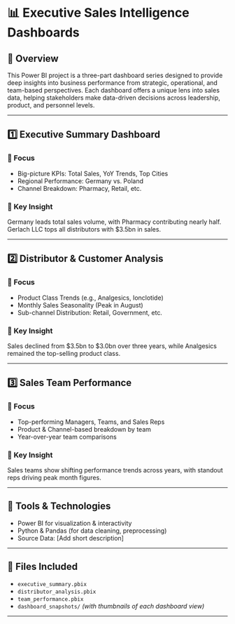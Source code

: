 # 📊 Executive Sales Intelligence Dashboards

## 🧭 Overview
This Power BI project is a three-part dashboard series designed to provide deep insights into business performance from strategic, operational, and team-based perspectives. Each dashboard offers a unique lens into sales data, helping stakeholders make data-driven decisions across leadership, product, and personnel levels.

---

## 1️⃣ Executive Summary Dashboard
### 🎯 Focus
- Big-picture KPIs: Total Sales, YoY Trends, Top Cities
- Regional Performance: Germany vs. Poland
- Channel Breakdown: Pharmacy, Retail, etc.

### 🧠 Key Insight
Germany leads total sales volume, with Pharmacy contributing nearly half. Gerlach LLC tops all distributors with $3.5bn in sales.

---

## 2️⃣ Distributor & Customer Analysis
### 🎯 Focus
- Product Class Trends (e.g., Analgesics, Ionclotide)
- Monthly Sales Seasonality (Peak in August)
- Sub-channel Distribution: Retail, Government, etc.

### 🧠 Key Insight
Sales declined from $3.5bn to $3.0bn over three years, while Analgesics remained the top-selling product class.

---

## 3️⃣ Sales Team Performance
### 🎯 Focus
- Top-performing Managers, Teams, and Sales Reps
- Product & Channel-based breakdown by team
- Year-over-year team comparisons

### 🧠 Key Insight
Sales teams show shifting performance trends across years, with standout reps driving peak month figures.

---

## 🧰 Tools & Technologies
- Power BI for visualization & interactivity
- Python & Pandas (for data cleaning, preprocessing)
- Source Data: [Add short description]

---

## 📁 Files Included
- `executive_summary.pbix`
- `distributor_analysis.pbix`
- `team_performance.pbix`
- `dashboard_snapshots/` *(with thumbnails of each dashboard view)*

---

